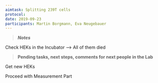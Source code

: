 ```yaml
---
aimtask: Splitting 239T cells
protocol:  
date: 2019-09-23
participants: Martin Borgmann, Eva Neugebauer
---
```



> ***Notes***

Check HEKs in the Incubator --> All of them died



> **Pending tasks, next steps, comments for next people in the Lab**

Get new HEKs

Proceed with Measurement Part